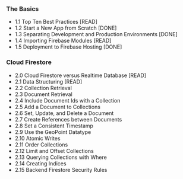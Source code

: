 ### The Basics
- 1.1 Top Ten Best Practices [READ]
- 1.2 Start a New App from Scratch [DONE]  
- 1.3 Separating Development and Production Environments [DONE]
- 1.4 Importing Firebase Modules [READ]
- 1.5 Deployment to Firebase Hosting [DONE]

### Cloud Firestore
- 2.0 Cloud Firestore versus Realtime Database [READ]
- 2.1 Data Structuring [READ]  
- 2.2 Collection Retrieval
- 2.3 Document Retrieval
- 2.4 Include Document Ids with a Collection
- 2.5 Add a Document to Collections
- 2.6 Set, Update, and Delete a Document
- 2.7 Create References between Documents
- 2.8 Set a Consistent Timestamp
- 2.9 Use the GeoPoint Datatype
- 2.10 Atomic Writes
- 2.11 Order Collections
- 2.12 Limit and Offset Collections
- 2.13 Querying Collections with Where
- 2.14 Creating Indices
- 2.15 Backend Firestore Security Rules
